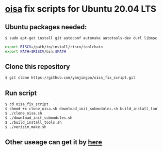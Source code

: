 # [oisa](https://github.com/cwfletcher/oisa.git) fix scripts for Ubuntu 20.04 LTS
## Ubuntu packages needed:
```bash
$ sudo apt-get install git autoconf automake autotools-dev curl libmpc-dev libmpfr-dev libgmp-dev libusb-1.0-0-dev gawk build-essential bison flex texinfo gperf libtool patchutils bc zlib1g-dev device-tree-compiler pkg-config
```
```bash
export RISCV=/path/to/install/riscv/toolchain
export PATH=$RISCV/bin:$PATH
```
## Clone this repository
```bash
$ git clone https://github.com/yanjingpo/oisa_fix_script.git
```
## Run script 
```bash
$ cd oisa_fix_script
$ chmod +x clone_oisa.sh download_init_submodules.sh build_install_tools.sh verisim_make.sh
$ ./clone_oisa.sh
$ ./download_init_submodules.sh
$ ./build_install_tools.sh
$ ./verisim_make.sh
```
##  Other useage can get it by [here](https://github.com/cwfletcher/oisa#2-compile-a-program-into-riscv-binary-using-oisa-primitives-run-with-sw-simulator-spike)
